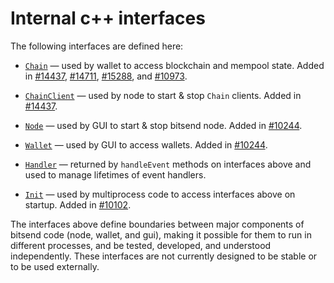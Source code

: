 # Internal c++ interfaces

The following interfaces are defined here:

* [`Chain`](chain.h) — used by wallet to access blockchain and mempool state. Added in [#14437](https://github.com/bitsend/bitsend/pull/14437), [#14711](https://github.com/bitsend/bitsend/pull/14711), [#15288](https://github.com/bitsend/bitsend/pull/15288), and [#10973](https://github.com/bitsend/bitsend/pull/10973).

* [`ChainClient`](chain.h) — used by node to start & stop `Chain` clients. Added in [#14437](https://github.com/bitsend/bitsend/pull/14437).

* [`Node`](node.h) — used by GUI to start & stop bitsend node. Added in [#10244](https://github.com/bitsend/bitsend/pull/10244).

* [`Wallet`](wallet.h) — used by GUI to access wallets. Added in [#10244](https://github.com/bitsend/bitsend/pull/10244).

* [`Handler`](handler.h) — returned by `handleEvent` methods on interfaces above and used to manage lifetimes of event handlers.

* [`Init`](init.h) — used by multiprocess code to access interfaces above on startup. Added in [#10102](https://github.com/bitsend/bitsend/pull/10102).

The interfaces above define boundaries between major components of bitsend code (node, wallet, and gui), making it possible for them to run in different processes, and be tested, developed, and understood independently. These interfaces are not currently designed to be stable or to be used externally.
